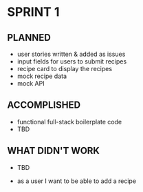 # SPRINT 1

## PLANNED

- user stories written & added as issues
- input fields for users to submit recipes
- recipe card to display the recipes
- mock recipe data
- mock API

## ACCOMPLISHED

- functional full-stack boilerplate code
- TBD

## WHAT DIDN'T WORK

- TBD

- as a user I want to be able to add a recipe
